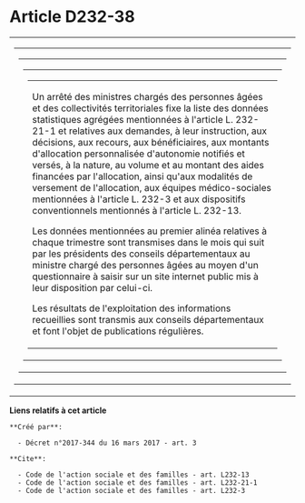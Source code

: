 # Article D232-38

<table>
  <tbody>
    <tr>
      <td>
        <table>
          <tbody>
            <tr>
              <td colspan="5">
                <table>
                  <tbody>
                    <tr>
                      <td>
                        <table>
                          <tbody>
                            <tr>
                              <td colspan="4">
                                <table>
                                  <tbody>
                                    <tr>
                                      <td>

Un arrêté des ministres chargés des personnes âgées et des collectivités territoriales fixe la liste des données statistiques
agrégées mentionnées à l'article L. 232-21-1 et relatives aux demandes, à leur instruction, aux décisions, aux recours, aux
bénéficiaires, aux montants d'allocation personnalisée d'autonomie notifiés et versés, à la nature, au volume et au montant
des aides financées par l'allocation, ainsi qu'aux modalités de versement de l'allocation, aux équipes médico-sociales
mentionnées à l'article L. 232-3 et aux dispositifs conventionnels mentionnés à l'article L. 232-13.

Les données mentionnées au premier alinéa relatives à chaque trimestre sont transmises dans le mois qui suit par les
présidents des conseils départementaux au ministre chargé des personnes âgées au moyen d'un questionnaire à saisir sur un
site internet public mis à leur disposition par celui-ci.

Les résultats de l'exploitation des informations recueillies sont transmis aux conseils départementaux et font l'objet de
publications régulières.

</td>
                                    </tr>
                                  </tbody>
                                </table>
                              </td>
                            </tr>
                          </tbody>
                        </table>
                      </td>
                    </tr>
                  </tbody>
                </table>
              </td>
            </tr>
          </tbody>
        </table>
      </td>
    </tr>
  </tbody>
</table>

**Liens relatifs à cet article**

	**Créé par**:

	  - Décret n°2017-344 du 16 mars 2017 - art. 3

	**Cite**:

	  - Code de l'action sociale et des familles - art. L232-13
	  - Code de l'action sociale et des familles - art. L232-21-1
	  - Code de l'action sociale et des familles - art. L232-3
